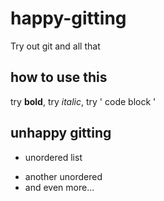 # happy-gitting
Try out git and all that

## how to use this

try **bold**, try _italic_, try ' code block '

## unhappy gitting
* unordered list
- another unordered
- and even more...